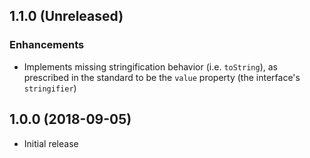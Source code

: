 ## 1.1.0 (Unreleased)

### Enhancements

- Implements missing stringification behavior (i.e. `toString`), as prescribed in the standard to be the `value` property (the interface's `stringifier`)

## 1.0.0 (2018-09-05)

- Initial release
